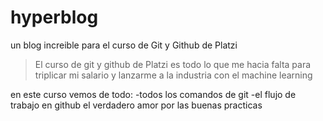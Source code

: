 # hyperblog
un blog increible para el curso de Git y Github de Platzi
>El curso de git y github de Platzi es todo lo que me hacia falta para triplicar mi salario y lanzarme a la industria con el machine learning

en este curso vemos de todo:
-todos los comandos de git
-el flujo de trabajo en github
el verdadero amor por las buenas practicas

